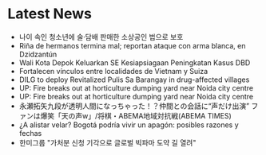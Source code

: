 # Latest News
-  나이 속인 청소년에 술·담배 판매한 소상공인 법으로 보호
-  Riña de hermanos termina mal; reportan ataque con arma blanca, en Dzidzantún
-  Wali Kota Depok Keluarkan SE Kesiapsiagaan Peningkatan Kasus DBD
-  Fortalecen vínculos entre localidades de Vietnam y Suiza
-  DILG to deploy Revitalized Pulis Sa Barangay in drug-affected villages
-  UP: Fire breaks out at horticulture dumping yard near Noida city centre
-  UP: Fire breaks out at horticulture dumping yard near Noida city centre
-  永瀬拓矢九段が透明人間になっちゃった！？仲間との会話に“声だけ出演” ファンは爆笑「天の声w」/将棋・ABEMA地域対抗戦(ABEMA TIMES)
-  ¿A alistar velar? Bogotá podría vivir un apagón: posibles razones y fechas
-  한미그룹 "가처분 신청 기각으로 글로벌 빅파마 도약 길 열려"
